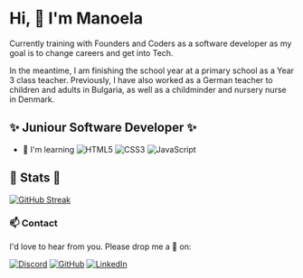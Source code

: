 # Hi, :wave: I'm Manoela

Currently training with Founders and Coders as a software developer as my goal is to change careers and get into Tech.

In the meantime, I am finishing the school year at a primary school as a Year 3 class teacher. Previously, I have also worked as a German teacher to children and adults in Bulgaria, as well as a childminder and nursery nurse in Denmark.

## :sparkles: Juniour Software Developer :sparkles:

- 🌱 I'm learning ![HTML5](https://img.shields.io/badge/html5-%23E34F26.svg?style=for-the-badge&logo=html5&logoColor=white) ![CSS3](https://img.shields.io/badge/css3-%231572B6.svg?style=for-the-badge&logo=css3&logoColor=white) ![JavaScript](https://img.shields.io/badge/javascript-%23323330.svg?style=for-the-badge&logo=javascript&logoColor=%23F7DF1E)

## :paw_prints: Stats :paw_prints:

[![GitHub Streak](https://github-readme-streak-stats.herokuapp.com/?user=modanova&theme=ayu-light	)](https://git.io/streak-stats)

### 📫 Contact
I'd love to hear from you. Please drop me a :speech_balloon: on:

   [![Discord](https://img.shields.io/badge/%3CServer%3E-%237289DA.svg?style=for-the-badge&logo=discord&logoColor=white)](https://discord.com/users/Manoela#4790)  [![GitHub](https://img.shields.io/badge/github-%23121011.svg?style=for-the-badge&logo=github&logoColor=white)](https://github.com/modanova/modanova)   [![LinkedIn](https://img.shields.io/badge/linkedin-%230077B5.svg?style=for-the-badge&logo=linkedin&logoColor=white)](https://www.linkedin.com/in/manoeladanova/)


<!---
modanova/modanova is a ✨ special ✨ repository because its `README.md` (this file) appears on your GitHub profile.
You can click the Preview link to take a look at your changes.
--->


